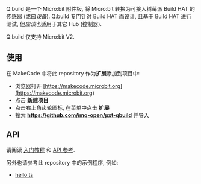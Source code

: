 
Q:build 是一个 Micro:bit 附件板, 将 Micro:bit 转换为可接入树莓派 Build HAT 的传感器 (或曰*设备*). 
Q:build 专门针对 Build HAT 而设计, 且基于 Build HAT 进行测试, 但*应该*也适用于其它 Hub (控制器). 

Q:build 仅支持 Micro:bit V2.


## 使用

在 MakeCode 中将此 repository 作为**扩展**添加到项目中: 

* 浏览器打开 [https://makecode.microbit.org](https://makecode.microbit.org)
* 点击 **新建项目**
* 点击右上角齿轮图标, 在菜单中点击 **扩展**
* 搜索 **https://github.com/imq-open/pxt-qbuild** 并导入

## API

请阅读 [入门教程](./doc/Get_Started_cn.md) 和 [API 参考](./doc/api/TODO.md). 

另外也请参考此 repository 中的示例程序, 例如:

* [hello.ts](./hello.ts)
